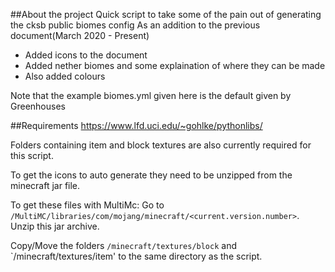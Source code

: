 <!--  ABOUT THE PROJECT -->
##About the project
Quick script to take some of the pain out of generating the cksb public biomes
 config
As an addition to the previous document(March 2020 - Present)
+ Added icons to the document
+ Added nether biomes and some explaination of where they can be made
+ Also added colours 

Note that the example biomes.yml given here is the default given by Greenhouses

<!-- REQUIREMENTS -->
##Requirements
https://www.lfd.uci.edu/~gohlke/pythonlibs/

Folders containing item and block textures are also currently required for this
 script.

To get the icons to auto generate they need to be unzipped from the minecraft
 jar file.

To get these files with MultiMc:
Go to `/MultiMC/libraries/com/mojang/minecraft/<current.version.number>`.
Unzip this jar archive.

Copy/Move the folders `/minecraft/textures/block` and `/minecraft/textures/item'
to the same directory as the script.
